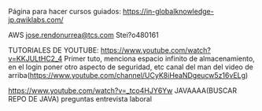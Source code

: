 Página para hacer cursos guiados: https://in-globalknowledge-jp.qwiklabs.com/

AWS
jose.rendonurrea@tcs.com
Stei?o480161

TUTORIALES DE YOUTUBE:
https://www.youtube.com/watch?v=KKJULtHC2_4
Primer tuto, menciona espacio infinito de almacenamiento, en el login poner otro aspecto de seguridad, etc
canal del man del video de arriba(https://www.youtube.com/channel/UCyK8iHeaNDgeucw5z16vELg)



https://www.youtube.com/watch?v=_tco4HJY6Yw
JAVAAAA(BUSCAR REPO DE JAVA) preguntas entrevista laboral
